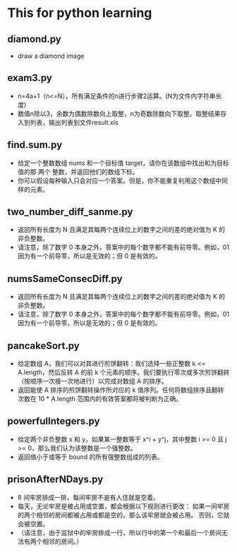 # This for python learning

## diamond.py
* draw a diamond image

## exam3.py
* n=4a+1（n<=N），所有满足条件的n进行步骤2运算。(N为文件内字符串长度)
* 数值n除以3，余数为偶数除数向上取整，n为奇数除数向下取整。取整结果存入到列表，输出列表到文件result.xls
## find.sum.py
* 给定一个整数数组 nums 和一个目标值 target，请你在该数组中找出和为目标值的那 两个 整数，并返回他们的数组下标。
* 你可以假设每种输入只会对应一个答案。但是，你不能重复利用这个数组中同样的元素。
## two_number_diff_sanme.py
* 返回所有长度为 N 且满足其每两个连续位上的数字之间的差的绝对值为 K 的非负整数。
* 请注意，除了数字 0 本身之外，答案中的每个数字都不能有前导零。例如，01 因为有一个前导零，所以是无效的；但 0 是有效的。
## numsSameConsecDiff.py 
* 返回所有长度为 N 且满足其每两个连续位上的数字之间的差的绝对值为 K 的非负整数。
* 请注意，除了数字 0 本身之外，答案中的每个数字都不能有前导零。例如，01 因为有一个前导零，所以是无效的；但 0 是有效的。
## pancakeSort.py 
* 给定数组 A，我们可以对其进行煎饼翻转：我们选择一些正整数 k <= A.length，然后反转 A 的前 k 个元素的顺序。我们要执行零次或多次煎饼翻转（按顺序一次接一次地进行）以完成对数组 A 的排序。
* 返回能使 A 排序的煎饼翻转操作所对应的 k 值序列。任何将数组排序且翻转次数在 10 * A.length 范围内的有效答案都将被判断为正确。
## powerfulIntegers.py 
* 给定两个非负整数 x 和 y，如果某一整数等于 x^i + y^j，其中整数 i >= 0 且 j >= 0，那么我们认为该整数是一个强整数。
* 返回值小于或等于 bound 的所有强整数组成的列表。
## prisonAfterNDays.py 
* 8 间牢房排成一排，每间牢房不是有人住就是空着。
* 每天，无论牢房是被占用或空置，都会根据以下规则进行更改：
  如果一间牢房的两个相邻的房间都被占用或都是空的，那么该牢房就会被占用。
  否则，它就会被空置。
* （请注意，由于监狱中的牢房排成一行，所以行中的第一个和最后一个房间无法有两个相邻的房间。）
